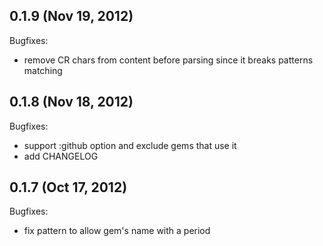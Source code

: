 ## 0.1.9 (Nov 19, 2012)

Bugfixes:

  - remove CR chars from content before parsing since it breaks patterns matching

## 0.1.8 (Nov 18, 2012)

Bugfixes:

  - support :github option and exclude gems that use it
  - add CHANGELOG
  
## 0.1.7 (Oct 17, 2012)

Bugfixes:

  - fix pattern to allow gem's name with a period

